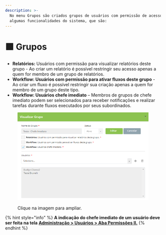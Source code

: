 ```yaml
---
description: >-
  No menu Grupos são criados grupos de usuários com permissão de acesso a
  algumas funcionalidades do sistema, que são:
---
```


# 🟩 Grupos

* **Relatórios:** Usuários com permissão para visualizar relatórios deste grupo - Ao criar um relatório é possível restringir seu acesso apenas a quem for membro de um grupo de relatórios.
* **Workflow: Usuários com permissão para ativar fluxos deste grupo** - Ao criar um fluxo é possível restringir sua criação apenas a quem for membro de um grupo deste tipo.
* **Workflow: Usuários chefe imediato** – Membros de grupos de chefe imediato podem ser selecionados para receber notificações e realizar tarefas durante fluxos executados por seus subordinados.

<figure><img src="../.gitbook/assets/image.png" alt=""><figcaption><p>Clique na imagem para ampliar.</p></figcaption></figure>

{% hint style="info" %}
**A indicação do chefe imediato de um usuário deve ser feita na tela** [**Administração > Usuários > Aba Permissões II.**](https://arquivar.gitbook.io/manual-arqged-or-colaboradores-e-franqueados/administracao/usuarios)
{% endhint %}
